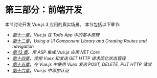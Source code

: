# 第三部分：前端开发

本节讨论开发 Vue.js 3 应用的真实场景。 本节包括以下章节:

*   [*第十一章*](11.html#_idTextAnchor219)，*Vue.js 在 Todo App 中的基本原理*
*   [*第十二章*](12.html#_idTextAnchor247)，*Using a UI Component Library and Creating Routes and navigation*
*   [*第 13 章*](13.html#_idTextAnchor259)、*用 ASP 集成 Vue.js 应用 NET Core*
*   [*第十四章*](14.html#_idTextAnchor265)，*使用 Vuex 和发送 GET HTTP 请求简化状态管理*
*   [*第十五章*](15.html#_idTextAnchor288)，*在 Vue.js 中使用 Vuex 发送 POST, DELETE, PUT HTTP 请求*
*   [*第十六章*](16.html#_idTextAnchor317)，*Vue.js 中添加认证*